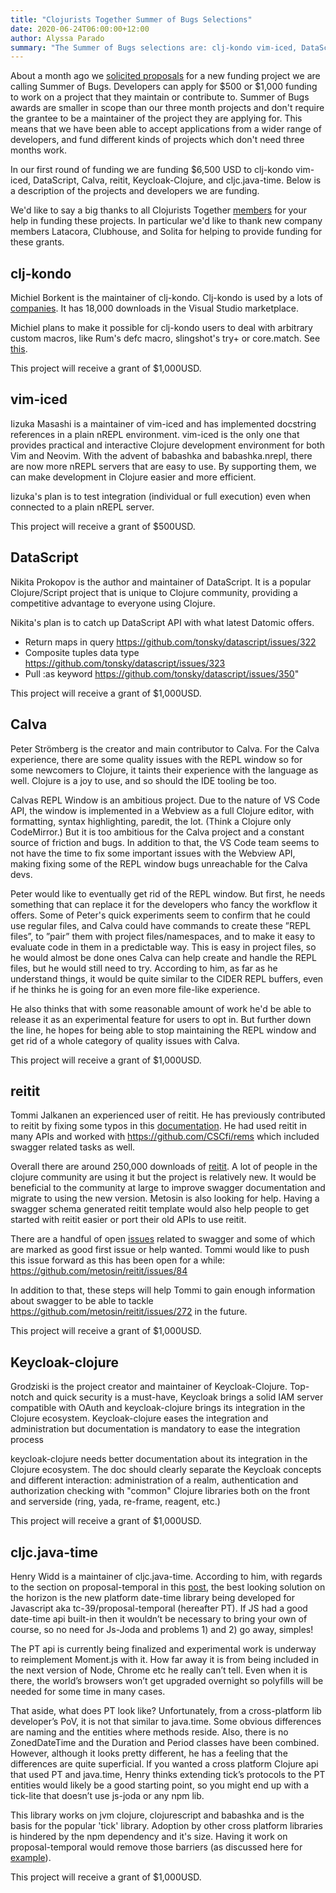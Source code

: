 ```yaml
---
title: "Clojurists Together Summer of Bugs Selections"
date: 2020-06-24T06:00:00+12:00
author: Alyssa Parado
summary: "The Summer of Bugs selections are: clj-kondo vim-iced, DataScript, Calva, reitit, Keycloak-Clojure, cljc.java-time"
---
```


About a month ago we [solicited proposals](/news/announcing-summer-of-bugs/) for a new funding project we are calling Summer of Bugs. Developers can apply for $500 or $1,000 funding to work on a project that they maintain or contribute to. Summer of Bugs awards are smaller in scope than our three month projects and don't require the grantee to be a maintainer of the project they are applying for. This means that we have been able to accept applications from a wider range of developers, and fund different kinds of projects which don't need three months work.

In our first round of funding we are funding $6,500 USD to clj-kondo vim-iced, DataScript, Calva, reitit, Keycloak-Clojure, and cljc.java-time. Below is a description of the projects and developers we are funding.

We'd like to say a big thanks to all Clojurists Together [members](/members/) for your help in funding these projects. In particular we'd like to thank new company members Latacora, Clubhouse, and Solita for helping to provide funding for these grants.

## clj-kondo

Michiel Borkent is the maintainer of clj-kondo. Clj-kondo is used by a lots of [companies](https://github.com/borkdude/clj-kondo/blob/master/doc/companies.md). It has 18,000 downloads in the Visual Studio marketplace.

Michiel plans to make it possible for clj-kondo users to deal with arbitrary custom macros, like Rum's defc macro, slingshot's try+ or core.match. See [this](https://github.com/borkdude/clj-kondo/issues/811).

This project will receive a grant of $1,000USD.

## vim-iced

Iizuka Masashi is a maintainer of vim-iced and has implemented docstring references in a plain nREPL environment. vim-iced is the only one that provides practical and interactive Clojure development environment for both Vim and Neovim. With the advent of babashka and babashka.nrepl, there are now more nREPL servers that are easy to use. By supporting them, we can make development in Clojure easier and more efficient.

Iizuka's plan is to test integration (individual or full execution) even when connected to a plain nREPL server.

This project will receive a grant of $500USD.


## DataScript

Nikita Prokopov is the author and maintainer of DataScript. It is a popular Clojure/Script project that is unique to Clojure community, providing a competitive advantage to everyone using Clojure.

Nikita's plan is to catch up DataScript API with what latest Datomic offers.

* Return maps in query https://github.com/tonsky/datascript/issues/322
* Composite tuples data type https://github.com/tonsky/datascript/issues/323
* Pull :as keyword https://github.com/tonsky/datascript/issues/350"

This project will receive a grant of $1,000USD.


## Calva

Peter Strömberg is the creator and main contributor to Calva. For the Calva experience, there are some quality issues with the REPL window so for some newcomers to Clojure, it taints their experience with the language as well. Clojure is a joy to use, and so should the IDE tooling be too.

Calvas REPL Window is an ambitious project. Due to the nature of VS Code API, the window is implemented in a Webview as a full Clojure editor, with formatting, syntax highlighting, paredit, the lot. (Think a Clojure only CodeMirror.) But it is too ambitious for the Calva project and a constant source of friction and bugs. In addition to that, the VS Code team seems to not have the time to fix some important issues with the Webview API, making fixing some of the REPL window bugs unreachable for the Calva devs.

Peter would like to eventually get rid of the REPL window. But first, he needs something that can replace it for the developers who fancy the workflow it offers. Some of Peter's quick experiments seem to confirm that he could use regular files, and Calva could have commands to create these ”REPL files”, to ”pair” them with project files/namespaces, and to make it easy to evaluate code in them in a predictable way. This is easy in project files, so he would almost be done ones Calva can help create and handle the REPL files, but he would still need to try. According to him, as far as he understand things, it would be quite similar to the CIDER REPL buffers, even if he thinks he is going for an even more file-like experience.

He also thinks that with some reasonable amount of work he'd be able to release it as an experimental feature for users to opt in. But further down the line, he hopes for being able to stop maintaining the REPL window and get rid of a whole category of quality issues with Calva.

This project will receive a grant of $1,000USD.


## reitit

Tommi Jalkanen an experienced user of reitit. He has previously contributed to reitit by fixing some typos in this [documentation](https://github.com/metosin/reitit/pull/211). He had used reitit in many APIs and worked with https://github.com/CSCfi/rems which included swagger related tasks as well.

Overall there are around 250,000 downloads of [reitit](https://clojars.org/metosin/reitit). A lot of people in the clojure community are using it but the project is relatively new. It would be beneficial to the community at large to improve swagger documentation and migrate to using the new version. Metosin is also looking for help. Having a swagger schema generated reitit template would also help people to get started with reitit easier or port their old APIs to use reitit.

There are a handful of open [issues](https://github.com/metosin/reitit/issues?q=is%3Aissue+is%3Aopen+swagger) related to swagger and some of which are marked as good first issue or help wanted. Tommi would like to push this issue forward as this has been open for a while: https://github.com/metosin/reitit/issues/84

In addition to that, these steps will help Tommi to gain enough information about swagger to be able to tackle https://github.com/metosin/reitit/issues/272 in the future.

This project will receive a grant of $1,000USD.


## Keycloak-clojure

Grodziski is the project creator and maintainer of Keycloak-Clojure. Top-notch and quick security is a must-have, Keycloak brings a solid IAM server compatible with OAuth and keycloak-clojure brings its integration in the Clojure ecosystem. Keycloak-clojure eases the integration and administration but documentation is mandatory to ease the integration process

keycloak-clojure needs better documentation about its integration in the Clojure ecosystem. The doc should clearly separate the Keycloak concepts and different interaction: administration of a realm, authentication and authorization checking with "common" Clojure libraries both on the front and serverside (ring, yada, re-frame, reagent, etc.)

This project will receive a grant of $1,000USD.


## cljc.java-time

Henry Widd is a maintainer of cljc.java-time. According to him, with regards to the section on proposal-temporal in this [post](https://github.com/henryw374/cljc.java-time), the best looking solution on the horizon is the new platform date-time library being developed for Javascript aka tc-39/proposal-temporal (hereafter PT). If JS had a good date-time api built-in then it wouldn’t be necessary to bring your own of course, so no need for Js-Joda and problems 1) and 2) go away, simples!

The PT api is currently being finalized and experimental work is underway to reimplement Moment.js with it. How far away it is from being included in the next version of Node, Chrome etc he really can’t tell. Even when it is there, the world’s browsers won’t get upgraded overnight so polyfills will be needed for some time in many cases.

That aside, what does PT look like? Unfortunately, from a cross-platform lib developer’s PoV, it is not that similar to java.time. Some obvious differences are naming and the entities where methods reside. Also, there is no ZonedDateTime and the Duration and Period classes have been combined. However, although it looks pretty different, he has a feeling that the differences are quite superficial. If you wanted a cross platform Clojure api that used PT and java.time, Henry thinks extending tick’s protocols to the PT entities would likely be a good starting point, so you might end up with a tick-lite that doesn’t use js-joda or any npm lib.

This library works on jvm clojure, clojurescript and babashka and is the basis for the popular 'tick' library. Adoption by other cross platform libraries is hindered by the npm dependency and it's size. Having it work on proposal-temporal would remove those barriers (as discussed here for [example](https://github.com/metosin/malli/issues/49)).

This project will receive a grant of $1,000USD.

